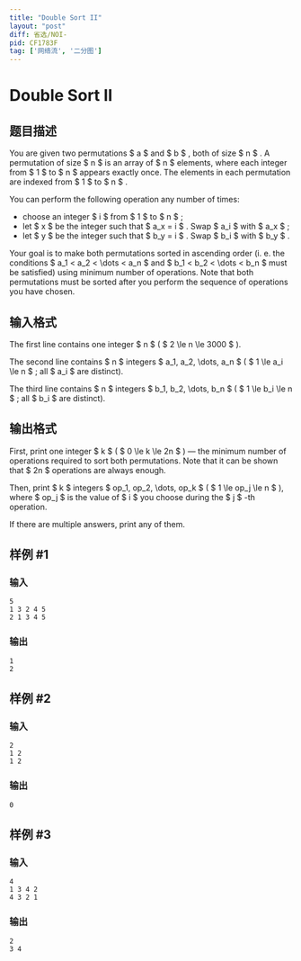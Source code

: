 ```yaml
---
title: "Double Sort II"
layout: "post"
diff: 省选/NOI-
pid: CF1783F
tag: ['网络流', '二分图']
---
```


# Double Sort II

## 题目描述

You are given two permutations $ a $ and $ b $ , both of size $ n $ . A permutation of size $ n $ is an array of $ n $ elements, where each integer from $ 1 $ to $ n $ appears exactly once. The elements in each permutation are indexed from $ 1 $ to $ n $ .

You can perform the following operation any number of times:

- choose an integer $ i $ from $ 1 $ to $ n $ ;
- let $ x $ be the integer such that $ a_x = i $ . Swap $ a_i $ with $ a_x $ ;
- let $ y $ be the integer such that $ b_y = i $ . Swap $ b_i $ with $ b_y $ .

Your goal is to make both permutations sorted in ascending order (i. e. the conditions $ a_1 < a_2 < \dots < a_n $ and $ b_1 < b_2 < \dots < b_n $ must be satisfied) using minimum number of operations. Note that both permutations must be sorted after you perform the sequence of operations you have chosen.

## 输入格式

The first line contains one integer $ n $ ( $ 2 \le n \le 3000 $ ).

The second line contains $ n $ integers $ a_1, a_2, \dots, a_n $ ( $ 1 \le a_i \le n $ ; all $ a_i $ are distinct).

The third line contains $ n $ integers $ b_1, b_2, \dots, b_n $ ( $ 1 \le b_i \le n $ ; all $ b_i $ are distinct).

## 输出格式

First, print one integer $ k $ ( $ 0 \le k \le 2n $ ) — the minimum number of operations required to sort both permutations. Note that it can be shown that $ 2n $ operations are always enough.

Then, print $ k $ integers $ op_1, op_2, \dots, op_k $ ( $ 1 \le op_j \le n $ ), where $ op_j $ is the value of $ i $ you choose during the $ j $ -th operation.

If there are multiple answers, print any of them.

## 样例 #1

### 输入

```
5
1 3 2 4 5
2 1 3 4 5
```

### 输出

```
1
2
```

## 样例 #2

### 输入

```
2
1 2
1 2
```

### 输出

```
0
```

## 样例 #3

### 输入

```
4
1 3 4 2
4 3 2 1
```

### 输出

```
2
3 4
```

